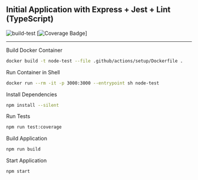 ## Initial Application with Express + Jest + Lint (TypeScript)

![build-test](https://github.com/wrsouza/express-jest-typescript/actions/workflows/build-test.yml/badge.svg)
[![Coverage Badge](https://img.shields.io/endpoint?url=https://gist.githubusercontent.com/wrsouza/9b7d5aa0fe6ff3af0f45f9863f5e86a9/raw/express-jest-typescript__heads_main.json)]

---

Build Docker Container

```sh
docker build -t node-test --file .github/actions/setup/Dockerfile .
```

Run Container in Shell
```sh
docker run --rm -it -p 3000:3000 --entrypoint sh node-test
```

Install Dependencies
```sh
npm install --silent
```
Run Tests
```sh
npm run test:coverage
```

Build Application
```sh
npm run build
```

Start Application
```sh
npm start
```


